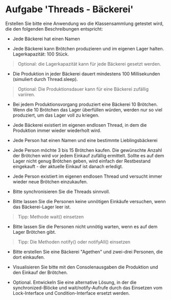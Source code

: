 # Aufgabe 'Threads - Bäckerei'

Erstellen Sie bitte eine Anwendung wo die Klassensammlung getestet wird, die den folgenden Beschreibungen entspricht:

- Jede Bäckerei hat einen Namen


- Jede Bäckerei kann Brötchen produzieren und im eigenen Lager halten. Lagerkapazität: 100 Stück. 

> Optional: die Lagerkapazität kann für jede Bäckerei gesetzt werden.  


- Die Produktion in jeder Bäckerei dauert mindestens 100 Millisekunden (simuliert durch Thread.sleep). 

> Optional: Die Produktionsdauer kann für eine Bäckerei zufällig variiren.


 - Bei jedem Produktionsvorgang produziert eine Bäckerei 10 Brötchen. Wenn die 10 Brötchen das Lager überfüllen würden, werden nur so viel produziert, um das Lager voll zu kriegen.  

- Jede Bäckerei existiert im eigenen endlosen Thread, in dem die Produktion immer wieder wiederholt wird.


- Jede Person hat einen Namen und eine bestimmte Lieblingsbäckerei


- Jede Person möchte 3 bis 15 Brötchen kaufen. Die gewünschte Anzahl der Brötchen wird vor jedem Einkauf zufällig ermittelt. Sollte es auf dem Lager nicht genug Brötchen geben, wird einfach der Restbestand eingekauft - der aktuelle Einkauf ist danach erledigt.


- Jede Person existiert im eigenen endlosen Thread und versucht immer wieder neue Brötchen einzukaufen.


- Bitte synchronisieren Sie die Threads sinnvoll.


- Bitte lassen Sie die Personen keine unnötigen Einkäufe versuchen, wenn das Bäckerei-Lager leer ist.

>Tipp: Methode wait() einsetzen


- Bitte lassen Sie die Personen nicht unnötig warten, wenn es auf dem Lager Brötchen gibt.

> Tipp: Die Methoden notify() oder notifyAll() einsetzen


- Bitte erstellen Sie eine Bäckerei "Agethen" und zwei-drei Personen, die dort einkaufen. 


- Visualisieren Sie bitte mit den Consolenausgaben die Produktion und den Einkauf der Brötchen.


- Optional. Entwickeln Sie eine alternative Lösung, in der die synchronized-Blöcke und wait/notify-Aufrufe durch das Einsetzen vom Lock-Interface und Condition-Interface ersetzt werden.

